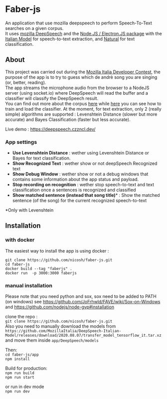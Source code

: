 
# Faber-js
An application that use mozilla deepspeech to perform Speech-To-Text searches on a given corpus.  
It uses [mozilla DeepSpeech](https://github.com/mozilla/DeepSpeech) and the [Node.JS / Electron.JS package](https://deepspeech.readthedocs.io/en/v0.8.2/USING.html#using-the-node-js-electron-js-package)  with the  [Italian Model](https://github.com/MozillaItalia/DeepSpeech-Italian-Model) for speech-to-text extraction,
and [Natural](https://github.com/NaturalNode/natural) for text classification.

## About  
This project was carried out during  the [Mozilla Italia Developer Contest](https://github.com/MozillaItalia/DeepSpeech-Contest), the purpose of the app is to try  to guess which de andrè song you are singing (or, better, reading).  
The app  streams the microphone audio from the browser to a NodeJS server (using socket.io) where DeepSpeech  will read the buffer and a classifier will classify the  DeepSpeech result.  
You can find out more about the corpus [here](https://github.com/nicosh/faber-js/tree/main/app/DeepSpeech/corpus/corpus) while [here](https://github.com/nicosh/faber-js/blob/main/app/DeepSpeech/corpus/classifier.js) you can see how to train and load the classifier. 
At the moment, for text extraction, only 2 (really simple) algorithms are supported : Levenshtein Distance (slower but more accurate) and Bayes Classification (faster but  less accurate).   

Live demo : https://deepspeech.czzncl.dev/
### App settings 

- **Use Levenshtein Distance** : wether using Levenshtein Distance or Bayes for text classification.
- **Show Recognized Text** : wether show or not deepSpeech Recognized text
- **Show Debug Window** : wether show or not a debug windows that contains some information about the app status and payload.
- **Stop recording on recognition** : wether stop speech-to-text and text classification once a sentences is recognized and classified
- **Show matched sentence (instead that song title)*** : Show the matched sentence (of the song) for the current recognized speech-to-text
  
*Only with Levenshtein
## Installation
### with docker
The easiest way to install the app is using docker :   

`git clone https://github.com/nicosh/faber-js.git`  
`cd faber-js`  
`docker build --tag "faberjs" .`  
`docker run  -p 3000:3000 faberjs`  

### manual installation 
Please note that you need python and sox, sox need to be added  to PATH (on windows) see 
https://github.com/JoFrhwld/FAVE/wiki/Sox-on-Windows and https://github.com/nodejs/node-gyp#installation

clone the repo :  
`git clone https://github.com/nicosh/faber-js.git`  
Also you need to manually download the models from `https://github.com/MozillaItalia/DeepSpeech-Italian-Model/releases/download/2020.08.07/transfer_model_tensorflow_it.tar.xz` 
and move them inside `app/DeepSpeech/models`  

Then:  
`cd faber-js/app`  
`npm install`  

Build for production:  
`npm run build`  
`npm run start`  

or run in dev mode  
`npm run dev`  

